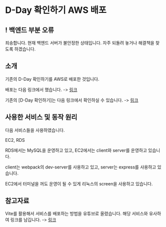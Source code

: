# D-Day 확인하기 AWS 배포

## ! 백엔드 부분 오류

죄송합니다. 현재 백엔드 서버가 불안정한 상태입니다. 자주 되돌려 놓거나 해결책을 찾도록 하겠습니다.

## 소개

기존의 D-Day 확인하기를 AWS로 배포한 것입니다.

배포는 다음 링크에서 했습니다. -> [링크](http://3.35.13.146)

기존의 [D-Day 확인하기]는 다음 링크에서 확인하실 수 있습니다. -> [링크](https://github.com/bada3670/d-day-checker)

## 사용한 서비스 및 동작 원리

다음 서비스들을 사용하였습니다.

EC2, RDS

RDS에서는 MySQL을 운영하고 있고, EC2에서는 client와 server를 운영하고 있습니다.

client는 webpack의 dev-server를 사용하고 있고, server는 express를 사용하고 있습니다.

EC2에서 터미널을 꺼도 운영이 될 수 있게 리눅스의 screen을 사용하고 있습니다.

## 참고자료

Vite를 활용해서 서비스를 배포하는 방법을 유튜브로 올렸습니다. 해당 서비스와 유사하여 링크를 남깁니다. -> [링크](https://youtu.be/P5RSa9RUPKA)
